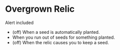 # Overgrown Relic

Alert included
- (off) When a seed is automatically planted.
- When you run out of seeds for something planted.
- (off) When the relic causes you to keep a seed.
